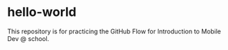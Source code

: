 # hello-world
This repository is for practicing the GitHub Flow for Introduction to Mobile Dev @ school. 
